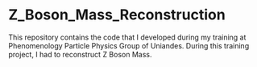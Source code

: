 # Z_Boson_Mass_Reconstruction

This repository contains the code that I developed during my training at Phenomenology Particle Physics Group of Uniandes. During this training project, I had to reconstruct Z Boson Mass.
